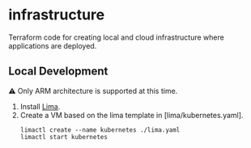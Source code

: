 # infrastructure
Terraform code for creating local and cloud infrastructure where applications are deployed.

## Local Development
⚠️ Only ARM architecture is supported at this time.
1. Install [Lima](https://github.com/lima-vm/lima).
1. Create a VM based on the lima template in [lima/kubernetes.yaml].
    ```
    limactl create --name kubernetes ./lima.yaml
    limactl start kubernetes
    ```
